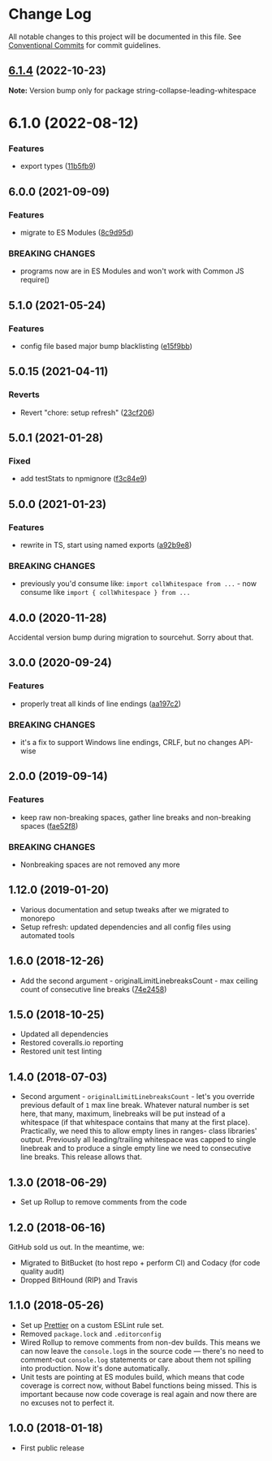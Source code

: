 # Change Log

All notable changes to this project will be documented in this file.
See [Conventional Commits](https://conventionalcommits.org) for commit guidelines.

## [6.1.4](https://github.com/codsen/codsen/compare/string-collapse-leading-whitespace@6.1.3...string-collapse-leading-whitespace@6.1.4) (2022-10-23)

**Note:** Version bump only for package string-collapse-leading-whitespace

# 6.1.0 (2022-08-12)

### Features

- export types ([11b5fb9](https://github.com/codsen/codsen/commit/11b5fb936ce20e0a77c3a09806773e1cd7695c50))

## 6.0.0 (2021-09-09)

### Features

- migrate to ES Modules ([8c9d95d](https://github.com/codsen/codsen/commit/8c9d95d5dea0b769c2f070397141918a4893d575))

### BREAKING CHANGES

- programs now are in ES Modules and won't work with Common JS require()

## 5.1.0 (2021-05-24)

### Features

- config file based major bump blacklisting ([e15f9bb](https://github.com/codsen/codsen/commit/e15f9bba1c4fd5f847ac28b3f38fa6ee633f5dca))

## 5.0.15 (2021-04-11)

### Reverts

- Revert "chore: setup refresh" ([23cf206](https://github.com/codsen/codsen/commit/23cf206970a087ff0fa04e61f94d919f59ab3881))

## 5.0.1 (2021-01-28)

### Fixed

- add testStats to npmignore ([f3c84e9](https://github.com/codsen/codsen/commit/f3c84e95afc5514214312f913692d85b2e12eb29))

## 5.0.0 (2021-01-23)

### Features

- rewrite in TS, start using named exports ([a92b9e8](https://github.com/codsen/codsen/commit/a92b9e8f55554eb440e8adac31c34dbdb904d747))

### BREAKING CHANGES

- previously you'd consume like: `import collWhitespace from ...` - now consume like `import { collWhitespace } from ...`

## 4.0.0 (2020-11-28)

Accidental version bump during migration to sourcehut. Sorry about that.

## 3.0.0 (2020-09-24)

### Features

- properly treat all kinds of line endings ([aa197c2](https://gitlab.com/codsen/codsen/commit/aa197c22315f748ee3a4719d9a815af0963f72fd))

### BREAKING CHANGES

- it's a fix to support Windows line endings, CRLF, but no changes API-wise

## 2.0.0 (2019-09-14)

### Features

- keep raw non-breaking spaces, gather line breaks and non-breaking spaces ([fae52f8](https://gitlab.com/codsen/codsen/commit/fae52f8))

### BREAKING CHANGES

- Nonbreaking spaces are not removed any more

## 1.12.0 (2019-01-20)

- Various documentation and setup tweaks after we migrated to monorepo
- Setup refresh: updated dependencies and all config files using automated tools

## 1.6.0 (2018-12-26)

- Add the second argument - originalLimitLinebreaksCount - max ceiling count of consecutive line breaks ([74e2458](https://gitlab.com/codsen/codsen/tree/master/packages/string-collapse-leading-whitespace/commits/74e2458))

## 1.5.0 (2018-10-25)

- Updated all dependencies
- Restored coveralls.io reporting
- Restored unit test linting

## 1.4.0 (2018-07-03)

- Second argument - `originalLimitLinebreaksCount` - let's you override previous default of `1` max line break. Whatever natural number is set here, that many, maximum, linebreaks will be put instead of a whitespace (if that whitespace contains that many at the first place). Practically, we need this to allow empty lines in ranges- class libraries' output. Previously all leading/trailing whitespace was capped to single linebreak and to produce a single empty line we need to consecutive line breaks. This release allows that.

## 1.3.0 (2018-06-29)

- Set up Rollup to remove comments from the code

## 1.2.0 (2018-06-16)

GitHub sold us out. In the meantime, we:

- Migrated to BitBucket (to host repo + perform CI) and Codacy (for code quality audit)
- Dropped BitHound (RIP) and Travis

## 1.1.0 (2018-05-26)

- Set up [Prettier](https://prettier.io) on a custom ESLint rule set.
- Removed `package.lock` and `.editorconfig`
- Wired Rollup to remove comments from non-dev builds. This means we can now leave the `console.log`s in the source code — there's no need to comment-out `console.log` statements or care about them not spilling into production. Now it's done automatically.
- Unit tests are pointing at ES modules build, which means that code coverage is correct now, without Babel functions being missed. This is important because now code coverage is real again and now there are no excuses not to perfect it.

## 1.0.0 (2018-01-18)

- First public release
